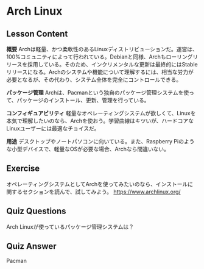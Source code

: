 # Arch Linux

## Lesson Content

<b>概要</b>
Archは軽量、かつ柔軟性のあるLinuxディストリビューションだ。運営は、100%コミュニティによって行われている。Debianと同様、Archもローリングリリースを採用している。そのため、インクリメンタルな更新は最終的にはStableリリースになる。Archのシステムや機能について理解するには、相当な労力が必要となるが、その代わり、システム全体を完全にコントロールできる。

<b>パッケージ管理</b>
Archは、Pacmanという独自のパッケージ管理システムを使って、パッケージのインストール、更新、管理を行っている。

<b>コンフィギュアビリティ</b>
軽量なオペレーティングシステムが欲しくて、Linuxを本気で理解したいのなら、Archを使おう。学習曲線はキツいが、ハードコアなLinuxユーザーには最適なチョイスだ。

<b>用途</b>
デスクトップやノートパソコンに向いている。また、Raspberry Piのような小型デバイスで、軽量なOSが必要な場合、Archなら間違いない。

## Exercise

オペレーティングシステムとしてArchを使ってみたいのなら、インストールに関するセクションを読んで、試してみよう。 <a href='https://www.archlinux.org/'>https://www.archlinux.org/</a>

## Quiz Questions

Arch Linuxが使っているパッケージ管理システムは？

## Quiz Answer

Pacman
